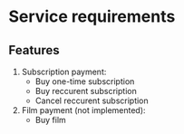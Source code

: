 # Service requirements

## Features

1. Subscription payment:
    - Buy one-time subscription
    - Buy reccurent subscription
    - Cancel reccurent subscription
2. Film payment (not implemented):
    - Buy film
